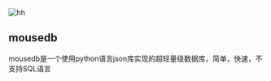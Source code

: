![hh](http://7xj3h9.com1.z0.glb.clouddn.com/black-cat.png) 

## mousedb
 
mousedb是一个使用python语言json库实现的超轻量级数据库，简单，快速，不支持SQL语言

